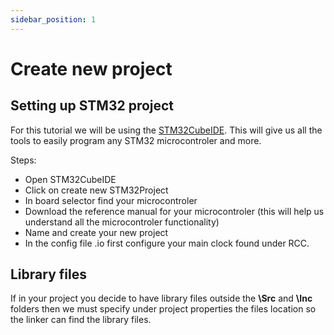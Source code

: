 ```yaml
---
sidebar_position: 1
---
```

# Create new project

## Setting up STM32 project

For this tutorial we will be using the [STM32CubeIDE](https://www.st.com/en/development-tools/stm32cubeide.html). This will give us all the tools to easily program any STM32 microcontroler and more.

Steps:
- Open STM32CubeIDE
- Click on create new STM32Project
- In board selector find your microcontroler
- Download the reference manual for your microcontroler (this will help us understand all the microcontroler functionality)
- Name and create your new project
- In the config file .io first configure your main clock found under RCC. 

## Library files
If in your project you decide to have library files outside the **\Src** and **\Inc** folders then we must specify under project properties the files location so the linker can find the library files.

